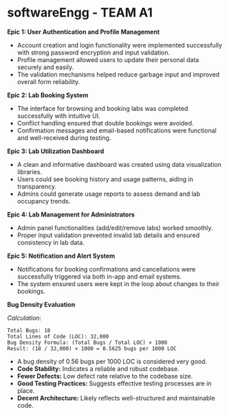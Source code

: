 # softwareEngg - TEAM A1

<b> Epic 1: User Authentication and Profile Management </b>

<ul>
 <li>Account creation and login functionality were implemented successfully with strong password encryption and input validation. </li>
 <li>Profile management allowed users to update their personal data securely and easily. </li>
 <li>The validation mechanisms helped reduce garbage input and improved overall form reliability. </li>
</ul>


<b> Epic 2: Lab Booking System </b>

<ul>
 <li>The interface for browsing and booking labs was completed successfully with intuitive UI. </li>
 <li>Conflict handling ensured that double bookings were avoided. </li>
 <li>Confirmation messages and email-based notifications were functional and well-received during testing. </li>
</ul>


<b> Epic 3: Lab Utilization Dashboard </b>

<ul>
 <li>A clean and informative dashboard was created using data visualization libraries. </li>
 <li>Users could see booking history and usage patterns, aiding in transparency. </li>
 <li>Admins could generate usage reports to assess demand and lab occupancy trends. </li>
</ul>


<b> Epic 4: Lab Management for Administrators </b>

<ul>
 <li>Admin panel functionalities (add/edit/remove labs) worked smoothly. </li>
 <li>Proper input validation prevented invalid lab details and ensured consistency in lab data. </li>
</ul>


<b> Epic 5: Notification and Alert System </b>

<ul>
 <li>Notifications for booking confirmations and cancellations were successfully triggered via both in-app and email systems. </li>
 <li>The system ensured users were kept in the loop about changes to their bookings. </li>
</ul>


<b> Bug Density Evaluation </b>

*Calculation*:
```
Total Bugs: 18 
Total Lines of Code (LOC): 32,000 
Bug Density Formula: (Total Bugs / Total LOC) × 1000 
Result: (18 / 32,000) × 1000 = 0.5625 bugs per 1000 LOC 
```
 
<ul>
 <li>A bug density of 0.56 bugs per 1000 LOC is considered very good. </li>
 <li><b>Code Stability:</b> Indicates a reliable and robust codebase. </li>
 <li><b>Fewer Defects:</b>  Low defect rate relative to the codebase size. </li>
 <li><b>Good Testing Practices: </b> Suggests effective testing processes are in place. </li>
 <li><b>Decent Architecture:</b>  Likely reflects well-structured and maintainable code. </li>
</ul>
